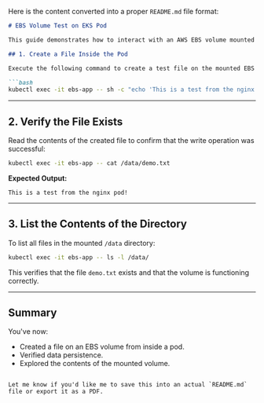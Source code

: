 Here is the content converted into a proper `README.md` file format:

````markdown
# EBS Volume Test on EKS Pod

This guide demonstrates how to interact with an AWS EBS volume mounted inside a Kubernetes Pod running on EKS.

## 1. Create a File Inside the Pod

Execute the following command to create a test file on the mounted EBS volume:

```bash
kubectl exec -it ebs-app -- sh -c "echo 'This is a test from the nginx pod!' > /data/demo.txt"
````

---

## 2. Verify the File Exists

Read the contents of the created file to confirm that the write operation was successful:

```bash
kubectl exec -it ebs-app -- cat /data/demo.txt
```

**Expected Output:**

```
This is a test from the nginx pod!
```

---

## 3. List the Contents of the Directory

To list all files in the mounted `/data` directory:

```bash
kubectl exec -it ebs-app -- ls -l /data/
```

This verifies that the file `demo.txt` exists and that the volume is functioning correctly.

---

## Summary

You've now:

* Created a file on an EBS volume from inside a pod.
* Verified data persistence.
* Explored the contents of the mounted volume.

```

Let me know if you'd like me to save this into an actual `README.md` file or export it as a PDF.
```
